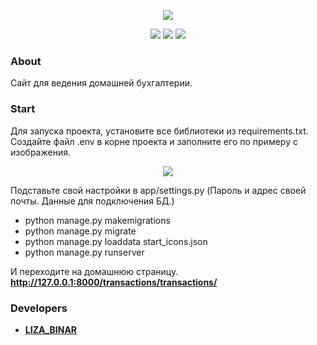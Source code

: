 <p align="center">
    <img src="https://i.ibb.co/BsSYhcT/QI4r-e-Tyd4-I.jpg">
</p>

<p align="center">
    <img src="https://img.shields.io/badge/Python-3.10.6-yellowgreen">
    <img src="https://img.shields.io/badge/Django-4.1-green">
    <img src="https://img.shields.io/badge/Version-0.0-yellow">
</p>

### About


Сайт для ведения домашней бухгалтерии.

### Start

Для запуска проекта, установите все библиотеки из requirements.txt.
Создайте файл .env в корне проекта и заполните его по примеру с изображения. 
<p align="center">
<img src="https://i.ibb.co/vZT58Qs/image.png"> 
<p>
Подставьте свой настройки в app/settings.py (Пароль и адрес своей почты. Данные для подключения БД.)

- python manage.py makemigrations
- python manage.py migrate
- python manage.py loaddata start_icons.json
- python manage.py runserver

И переходите на домашнюю страницу.
<b>http://127.0.0.1:8000/transactions/transactions/<b>

### Developers

- [LIZA_BINAR](https://github.com/LizaBinar)
